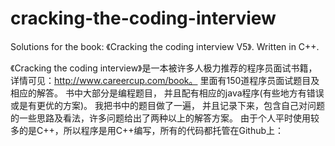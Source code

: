 cracking-the-coding-interview
=============================

Solutions for the book: 《Cracking the coding interview V5》. Written in C++.

《Cracking the coding interview》是一本被许多人极力推荐的程序员面试书籍， 
 详情可见：http://www.careercup.com/book。 里面有150道程序员面试题目及相应的解答。
 书中大部分是编程题目， 并且配有相应的java程序(有些地方有错误或是有更优的方案)。
 我把书中的题目做了一遍， 并且记录下来，包含自己对问题的一些思路及看法，许多问题给出了两种以上的解答方案。
 由于个人平时使用较多的是C++，所以程序是用C++编写，所有的代码都托管在Github上：
 
